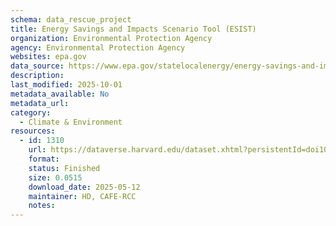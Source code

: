 ```yaml
---
schema: data_rescue_project 
title: Energy Savings and Impacts Scenario Tool (ESIST)
organization: Environmental Protection Agency
agency: Environmental Protection Agency
websites: epa.gov
data_source: https://www.epa.gov/statelocalenergy/energy-savings-and-impacts-scenario-tool-esist
description: 
last_modified: 2025-10-01
metadata_available: No
metadata_url: 
category:
  - Climate & Environment 
resources:
  - id: 1310
    url: https://dataverse.harvard.edu/dataset.xhtml?persistentId=doi10.7910/DVN/OCSLGR
    format: 
    status: Finished
    size: 0.0515
    download_date: 2025-05-12
    maintainer: HD, CAFE-RCC
    notes: 
---
```

